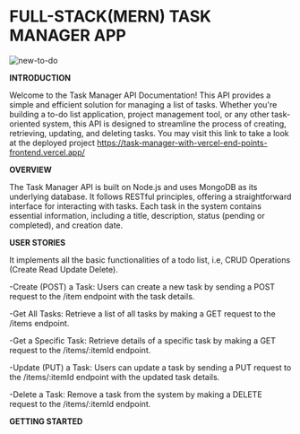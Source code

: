 # FULL-STACK(MERN) TASK MANAGER APP
![new-to-do](https://github.com/Peteroxy/Mern-stack-to-do-list-local-host-endpoints/assets/99334331/ccba6b9b-def3-45d9-87d9-9d1900d1bc26)


**INTRODUCTION**

Welcome to the Task Manager API Documentation! This API provides a simple and efficient solution for managing a list of tasks. Whether you're building a to-do list application, project management tool, or any other task-oriented system, this API is designed to streamline the process of creating, retrieving, updating, and deleting tasks.
You may visit this link to take a look at the deployed project https://task-manager-with-vercel-end-points-frontend.vercel.app/

**OVERVIEW**

The Task Manager API is built on Node.js and uses MongoDB as its underlying database. It follows RESTful principles, offering a straightforward interface for interacting with tasks. Each task in the system contains essential information, including a title, description, status (pending or completed), and creation date.

**USER STORIES**

It implements all the basic functionalities of a todo list, i.e, CRUD Operations (Create Read Update Delete).

-Create (POST) a Task: Users can create a new task by sending a POST request to the /item endpoint with the task details.

-Get All Tasks: Retrieve a list of all tasks by making a GET request to the /items endpoint.

-Get a Specific Task: Retrieve details of a specific task by making a GET request to the /items/:itemId endpoint.

-Update (PUT) a Task: Users can update a task by sending a PUT request to the /items/:itemId endpoint with the updated task details.

-Delete a Task: Remove a task from the system by making a DELETE request to the /items/:itemId endpoint.

**GETTING STARTED**


